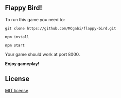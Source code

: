 ## Flappy Bird! 
To run this game you need to: 

`git clone https://github.com/MCgabi/flappy-bird.git` 

`npm install`

`npm start`

Your game should work at port 8000.

**Enjoy gameplay!**

## License
[MIT license](https://opensource.org/licenses/MIT).
